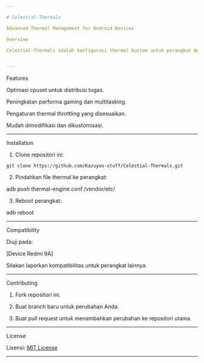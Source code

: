 ```yaml
---

# Celestial-Thermals 

Advanced Thermal Management for Android Devices

Overview

Celestial-Thermals adalah konfigurasi thermal kustom untuk perangkat Android yang dirancang untuk meningkatkan kinerja CPU dan GPU sambil menjaga efisiensi daya. Solusi ini cocok untuk gamer, pengguna berat, dan pengembang.


---
```


Features

Optimasi cpuset untuk distribusi tugas.

Peningkatan performa gaming dan multitasking.

Pengaturan thermal throttling yang disesuaikan.

Mudah dimodifikasi dan dikustomisasi.



---

Installation

1. Clone repositori ini:

```git clone https://github.com/Kazuyoo-stuff/Celestial-Thermals.git```


2. Pindahkan file thermal ke perangkat:

adb push thermal-engine.conf /vendor/etc/


3. Reboot perangkat:

adb reboot




---

Compatibility

Diuji pada:

[Device Redmi 9A]


Silakan laporkan kompatibilitas untuk perangkat lainnya.


---

Contributing

1. Fork repositori ini.


2. Buat branch baru untuk perubahan Anda.


3. Buat pull request untuk menambahkan perubahan ke repositori utama.




---

License

Lisensi: [MIT License](https://opensource.org/license/MIT)


---
